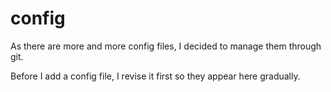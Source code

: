 config
======

As there are more and more config files, I decided to manage them through git.

Before I add a config file, I revise it first so they appear here gradually.
